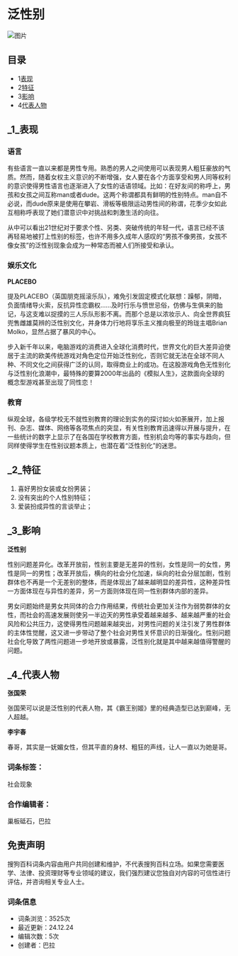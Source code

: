 # 泛性别

![图片](https://pic.baike.soso.com/ugc/baikepic2/0/20240912012423-1218629640_jpeg_300_152_12517.jpg)

## 目录

-   1[表现](#para1)
-   2[特征](#para2)
-   3[影响](#para3)
-   4[代表人物](#para4)

## _1_表现

### 语言

有些语言一直以来都是男性专用。熟悉的男人之间使用可以表现男人粗狂豪放的气质。然而，随着女权主义意识的不断增强，女人要在各个方面享受和男人同等权利的意识使得男性语言也逐渐进入了女性的话语领域。比如：在好友间的称呼上，男孩和女孩之间互称man或者dude。这两个称谓都具有鲜明的性别特点。man自不必说，而dude原来是使用在攀岩、滑板等极限运动男性间的称谓，花季少女如此互相称呼表现了她们潜意识中对挑战和刺激生活的向往。

从中可以看出21世纪对于要求个性、另类、突破传统的年轻一代，语言已经不该再轻易地被打上性别的标签，也许不用多久成年人感叹的“男孩不像男孩，女孩不像女孩”的泛性别现象会成为一种常态而被人们所接受和承认。

### 娱乐文化

**PLACEBO**

提及PLACEBO（英国朋克摇滚乐队），难免引发固定模式化联想：躁郁，阴暗，负面情绪导火索，反抗异性恋霸权……及时行乐与愤世忌俗，仿佛与生俱来的胎记，与这支难以捉摸的三人乐队形影不离。而那个总是以浓妆示人、向全世界疯狂兜售雌雄莫辨的泛性别文化，并身体力行地将享乐主义推向极至的玲珑主唱Brian Molko，显然占据了暴风的中心。

步入新千年以来，电脑游戏的消费进入全球化消费时代，世界文化的巨大差异迫使居于主流的欧美传统游戏对角色定位开始泛性别化，否则它就无法在全球不同人种、不同文化之间获得广泛的认同，取得商业上的成功。在这股游戏角色无性别化与泛性别化浪潮中，最特殊的要算2000年出品的《模拟人生》，这款面向全球的概念型游戏甚至出现了同性恋！

### 教育

纵观全球，各级学校无不就性别教育的理论到实务的探讨如火如荼展开，加上报刊、杂志、媒体、网络等各项焦点的突显，有关性别教育迅速得以开展与提升，在一些统计的数字上显示了在各国在学校教育方面，性别机会均等的事实与趋向，但同样使得学生在性别议题本质上，也潜在着“泛性别化”的迷思。

## _2_特征

1. 喜好男扮女装或女扮男装；
2. 没有突出的个人性别特征；
3. 爱装扮成异性的言谈举止；

## _3_影响

**泛性别**

性别问题差异化。改革开放前，性别主要是无差异的性别，女性是同一的女性，男性是同一的男性；改革开放后，横向的社会分化加速，纵向的社会分层加剧，性别群体也不再是一个无差别的整体，而是体现出了越来越明显的差异性，这种差异性一方面体现在与异性的差异，另一方面则体现在同一性别群体内部的差异。

男女问题始终是男女共同体的合力作用结果，传统社会更加关注作为弱势群体的女性，而社会的高速发展则使另一半边天的男性承受着越来越多、越来越严重的社会风险和公共压力，这使得男性问题越来越突出，对男性问题的关注引发了男性群体的主体性觉醒，这又进一步带动了整个社会对男性关怀意识的日渐强化。性别问题社会化导致了两性问题进一步地开放或暴露，泛性别化就是其中越来越值得警醒的问题。

## _4_代表人物

**张国荣**

张国荣可以说是泛性别的代表人物，其《霸王别姬》里的经典造型已达到巅峰，无人超越。

**李宇春**

春哥，其实是一妩媚女性，但其平直的身材、粗狂的声线，让人一直以为她是哥。

### 词条标签：

社会现象

### 合作编辑者：

巢板砥石，巴拉

## 免责声明

搜狗百科词条内容由用户共同创建和维护，不代表搜狗百科立场。如果您需要医学、法律、投资理财等专业领域的建议，我们强烈建议您独自对内容的可信性进行评估，并咨询相关专业人士。

### 词条信息

-   词条浏览：3525次
-   最近更新：24.12.24
-   编辑次数：5次
-   创建者：巴拉